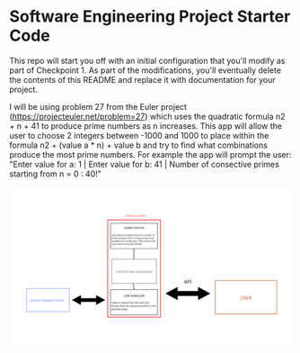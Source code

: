 # Software Engineering Project Starter Code

This repo will start you off with an initial configuration that you'll modify as part of Checkpoint 1. As part of the modifications, you'll eventually delete the contents of this README and replace it with documentation for your project.

I will be using problem 27 from the Euler project (https://projecteuler.net/problem=27) which uses the quadratic formula n2 + n + 41 to produce prime numbers as n increases. This app will allow the user to choose 2 integers between -1000 and 1000 to place within the formula n2 + (value a * n) + value b and try to find what combinations produce the most prime numbers. For example the app will prompt the user:
"Enter value for a: 1 | Enter value for b: 41 | Number of consective primes starting from n = 0 :  40!"   


![<System Diagram for Project>](https://github.com/CPS353-Suny-New-Paltz/project-starter-code-kevmill29/blob/feature/systemDiagramKevinEmile.png?raw=true)
